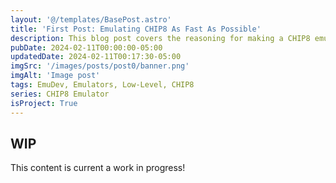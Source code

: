 ```yaml
---
layout: '@/templates/BasePost.astro'
title: 'First Post: Emulating CHIP8 As Fast As Possible'
description: This blog post covers the reasoning for making a CHIP8 emulator and the steps I took to implement it (as fast as possible)!
pubDate: 2024-02-11T00:00:00-05:00
updatedDate: 2024-02-11T00:17:30-05:00
imgSrc: '/images/posts/post0/banner.png'
imgAlt: 'Image post'
tags: EmuDev, Emulators, Low-Level, CHIP8
series: CHIP8 Emulator
isProject: True
---
```


## WIP

This content is current a work in progress!
